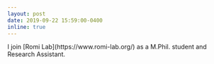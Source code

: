```yaml
---
layout: post
date: 2019-09-22 15:59:00-0400
inline: true
---
```

<span >
I join [Romi Lab](https://www.romi-lab.org/) as a M.Phil. student and Research Assistant.
</span>

